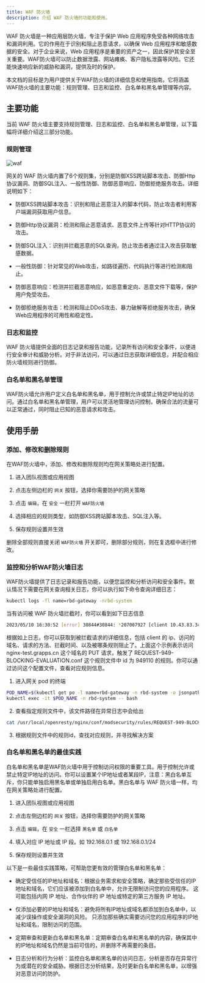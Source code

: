 ```yaml
---
title: WAF 防火墙
description: 介绍 WAF 防火墙的功能和使用。
---
```


WAF 防火墙是一种应用层防火墙，专注于保护 Web 应用程序免受各种网络攻击和漏洞利用。它的作用在于识别和阻止恶意请求，以确保 Web 应用程序和敏感数据的安全。对于企业来说，Web 应用程序是重要的资产之一，因此保护其安全至关重要。WAF防火墙可以防止数据泄露、网站瘫痪、客户隐私泄露等风险。它还能快速响应新的威胁和漏洞，提供及时的保护。

本文档的目标是为用户提供关于WAF防火墙的详细信息和使用指南。它将涵盖WAF防火墙的主要功能：规则管理、日志和监控、白名单和黑名单管理等内容。

## 主要功能

当前 WAF 防火墙主要支持规则管理、日志和监控、白名单和黑名单管理，以下篇幅将详细介绍这三部分功能。

### 规则管理

![waf](https://grstatic.oss-cn-shanghai.aliyuncs.com/docs/enterprise-app/waf/waf.jpg)

网关的 WAF 防火墙内置了6个规则集，分别是防御XSS跨站脚本攻击、防御Http协议漏洞、防御SQL注入、一般性防御、防御恶意响应、防御拒绝服务攻击。详细说明如下：

- 防御XSS跨站脚本攻击：识别和阻止恶意注入的脚本代码，防止攻击者利用客户端漏洞获取用户信息。

- 防御Http协议漏洞：检测和阻止恶意请求、恶意文件上传等针对HTTP协议的攻击。

- 防御SQL注入：识别并拦截恶意的SQL查询，防止攻击者通过注入攻击获取敏感数据。

- 一般性防御：针对常见的Web攻击，如路径遍历、代码执行等进行检测和阻止。

- 防御恶意响应：检测并拦截恶意响应，如恶意重定向、恶意文件下载等，保护用户免受攻击。

- 防御拒绝服务攻击：检测和阻止DDoS攻击、暴力破解等拒绝服务攻击，确保Web应用程序的可用性和稳定性。

### 日志和监控

WAF 防火墙提供全面的日志记录和报告功能，记录所有访问和安全事件，以便进行安全审计和威胁分析。对于非法访问，可以通过日志获取详细信息，并配合相应防火墙规则进行防御。

### 白名单和黑名单管理

WAF防火墙允许用户定义白名单和黑名单，用于控制允许或禁止特定IP地址的访问。通过白名单和黑名单管理，用户可以灵活地管理访问控制，确保合法的流量可以正常通过，同时阻止已知的恶意请求和攻击。

## 使用手册

### 添加、修改和删除规则

在WAF防火墙中，添加、修改和删除规则均在网关策略处进行配置。

1. 进入团队视图或应用视图

2. 点击左侧边栏的 `网关` 按钮，选择你需要防护的网关策略

3. 点击 `编辑`，在 `安全` 一栏打开 `WAF防火墙`

4. 选择相应的规则类型，如防御XSS跨站脚本攻击、SQL注入等。

5. 保存规则设置并生效

删除全部规则直接关闭 `WAF防火墙` 开关即可，删除部分规则，则在复选框中进行修改。

### 监控和分析WAF防火墙日志

WAF防火墙提供了日志记录和报告功能，以便您监控和分析访问和安全事件。默认情况下需要在网关查询相关日志，你可以执行如下命令查询详细日志：

```bash
kubectl logs -fl name=rbd-gateway -nrbd-system
```

当有访问被 WAF 防火墙拦截时，你可以看到如下日志信息

```bash
2023/05/10 16:30:52 [error] 30844#30844: *207007927 [client 10.43.83.34] ModSecurity: Access denied with code 403 (phase 2). Matched "Operator `Ge' with parameter `5' against variable `TX:ANOMALY_SCORE' (Value: `5' ) [file "/usr/local/openresty/nginx/conf/modsecurity/rules/REQUEST-949-BLOCKING-EVALUATION.conf"] [line "80"] [id "949110"] [rev ""] [msg "Inbound Anomaly Score Exceeded (Total Score: 5)"] [data ""] [severity "2"] [ver "OWASP_CRS/3.3.2"] [maturity "0"] [accuracy "0"] [tag "application-multi"] [tag "language-multi"] [tag "platform-multi"] [tag "attack-generic"] [hostname "10.10.10.25"] [uri "/"] [unique_id "168379385236.800594"] [ref ""], client: 10.43.83.34, server: nginx-test.grapps.cn, request: "PUT / HTTP/1.1", host: "nginx-test.grapps.cn"
```

根据如上日志，你可以获取到被拦截请求的详细信息，包括 client 的 ip、访问的域名、请求的方法、拦截时间、以及被哪条规则阻止了。上面这个示例表示访问 nginx-test.grapps.cn 这个域名的 PUT 请求，触发了 REQUEST-949-BLOCKING-EVALUATION.conf 这个规则文件中 id 为 949110 的规则。你可以通过访问这个配置文件，查看对应规则信息。

1. 进入网关 pod 的终端

```bash
POD_NAME=$(kubectl get po -l name=rbd-gateway -n rbd-system -o jsonpath='{.items[0].metadata.name}')
kubectl exec -it $POD_NAME -n rbd-system -- bash
```

2. 查看指定规则文件中，该文件路径在异常日志中会给出

```bash
cat /usr/local/openresty/nginx/conf/modsecurity/rules/REQUEST-949-BLOCKING-EVALUATION.conf
```

3. 根据规则文件中的规则id，查找对应规则，并寻找解决方案

### 白名单和黑名单的最佳实践

白名单和黑名单是WAF防火墙中用于控制访问权限的重要工具。用于控制允许或禁止特定IP地址的访问。你可以设置某个IP地址或者某段IP，注意：黑白名单互斥，你只能单独启用黑名单或单独启用白名单。黑白名单与 WAF 防火墙一样，均在网关策略处进行配置。

1. 进入团队视图或应用视图

2. 点击左侧边栏的 `网关` 按钮，选择你需要防护的网关策略

3. 点击 `编辑`，在 `安全` 一栏选择 `黑名单` 或 `白名单`

4. 填入对应 IP 地址或 IP 段。如 192.168.0.1 或 192.168.0.1/24

5. 保存规则设置并生效

以下是一些最佳实践策略，可帮助您更有效的管理白名单和黑名单：

- 确定受信任的IP地址和域名：根据业务需求和安全策略，确定那些受信任的IP地址和域名，它们应该被添加到白名单中，允许无限制访问您的应用程序。
这可能包括内网 IP 地址、合作伙伴的 IP 地址或特定的第三方服务 IP 地址。

- 仅添加必要的IP地址和域名：避免将所有IP地址或域名都添加到白名单中，以减少误操作或安全漏洞的风险。
只添加那些确实需要访问您的应用程序的IP地址和域名，限制访问的范围。

- 定期审查和更新白名单和黑名单：定期审查白名单和黑名单的内容，确保其中的IP地址和域名仍然是当前可信的，并删除不再需要的条目。

- 日志分析和行为分析：监控白名单和黑名单的访问日志，分析是否存在异常行为或潜在的安全威胁。根据日志分析结果，及时更新白名单和黑名单，以增强对恶意访问的防护。
